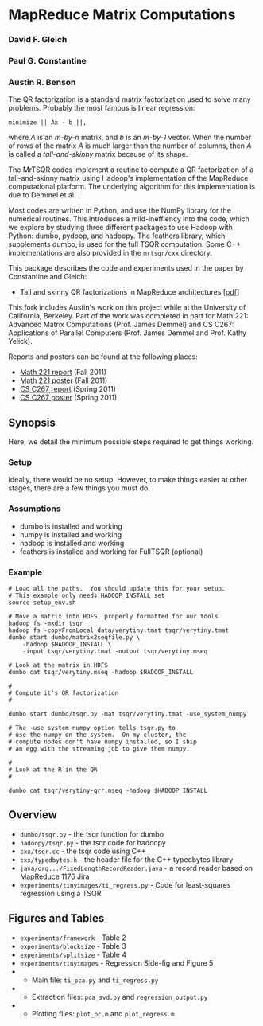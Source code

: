 MapReduce Matrix Computations
======

### David F. Gleich
### Paul G. Constantine
### Austin R. Benson

The QR factorization is a standard matrix factorization used to solve
many problems.  Probably the most famous is linear regression:

    minimize || Ax - b ||,

where _A_ is an _m-by-n_ matrix, and _b_ is an _m-by-1_ vector.
When the number of rows of the matrix _A_ is much larger than
the number of columns, then _A_ is called a _tall-and-skinny_
matrix because of its shape.  

The MrTSQR codes implement a routine to compute a QR factorization
of a tall-and-skinny matrix using Hadoop's implementation of the
MapReduce computational platform.  The underlying
algorithm for this implementation is due to Demmel et al. .

Most codes are written in Python, and use the NumPy library
for the numerical routines.  This introduces a mild-ineffiency
into the code, which we explore by studying three different 
packages to use Hadoop with Python: dumbo, pydoop, and hadoopy.
The feathers library, which supplements dumbo, is used for the
full TSQR computation.
Some C++ implementations are also provided in the `mrtsqr/cxx` directory.

This package describes the code and experiments used in the paper
by Constantine and Gleich:

* Tall and skinny QR factorizations in MapReduce architectures [[pdf](http://www.cs.purdue.edu/homes/dgleich/publications/Constantine%202011%20-%20TSQR.pdf)]

This fork includes Austin's work on this project while at the
University of California, Berkeley.  Part of the work was completed in
part for Math 221: Advanced Matrix Computations (Prof. James Demmel) and
CS C267: Applications of Parallel Computers (Prof. James Demmel and Prof. Kathy Yelick).

Reports and posters can be found at the following places:

* [Math 221 report](http://arbenson.github.com/portfolio/Math221/AustinBenson-math221-report.pdf) (Fall 2011)
* [Math 221 poster](http://arbenson.github.com/portfolio/Math221/AustinBenson-math221-poster.pdf) (Fall 2011)
* [CS C267 report](http://arbenson.github.com/portfolio/CS267/AustinBenson-cs267-report.pdf) (Spring 2011)
* [CS C267 poster](http://arbenson.github.com/portfolio/CS267/AustinBenson-cs267-poster.pdf) (Spring 2011)

Synopsis
--------

Here, we detail the minimum possible steps required to get things
working.

### Setup

Ideally, there would be no setup.  However, to make things easier
at other stages, there are a few things you must do.

### Assumptions

* dumbo is installed and working
* numpy is installed and working
* hadoop is installed and working
* feathers is installed and working for FullTSQR (optional) 

### Example

    # Load all the paths.  You should update this for your setup.
    # This example only needs HADOOP_INSTALL set
    source setup_env.sh
    
    # Move a matrix into HDFS, properly formatted for our tools
    hadoop fs -mkdir tsqr
    hadoop fs -copyFromLocal data/verytiny.tmat tsqr/verytiny.tmat
    dumbo start dumbo/matrix2seqfile.py \
        -hadoop $HADOOP_INSTALL \
        -input tsqr/verytiny.tmat -output tsqr/verytiny.mseq
    
    # Look at the matrix in HDFS
    dumbo cat tsqr/verytiny.mseq -hadoop $HADOOP_INSTALL
        
    #    
    # Compute it's QR factorization
    #
    
    dumbo start dumbo/tsqr.py -mat tsqr/verytiny.tmat -use_system_numpy
    
    # The -use_system_numpy option tells tsqr.py to 
    # use the numpy on the system.  On my cluster, the
    # compute nodes don't have numpy installed, so I ship
    # an egg with the streaming job to give them numpy.
    
    #
    # Look at the R in the QR
    #
    
    dumbo cat tsqr/verytiny-qrr.mseq -hadoop $HADOOP_INSTALL

Overview
--------

* `dumbo/tsqr.py` - the tsqr function for dumbo
* `hadoopy/tsqr.py` - the tsqr code for hadoopy
* `cxx/tsqr.cc` - the tsqr code using C++
* `cxx/typedbytes.h` - the header file for the C++ typedbytes library
* `java/org.../FixedLengthRecordReader.java` - a record reader based on
  MapReduce 1176 Jira
* `experiments/tinyimages/ti_regress.py` - Code for least-squares regression
  using a TSQR  

Figures and Tables
-------------------

* `experiments/framework` - Table 2
* `experiments/blocksize` - Table 3
* `experiments/splitsize` - Table 4
* `experiments/tinyimages` - Regression Side-fig and Figure 5
* - Main file: `ti_pca.py` and `ti_regress.py`
* - Extraction files: `pca_svd.py` and `regression_output.py`
* - Plotting files: `plot_pc.m` and `plot_regress.m`


